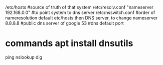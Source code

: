 
/etc/hosts                                   #source of truth of that system
/etc/resolv.conf "nameserver 192.168.0.0"    #to point system to dns server
/etc/nsswitch.conf                     #order of nameresolution default etc/hosts then DNS server, to change
nameserver 8.8.8.8   #public dns server of google
53 #dns default port

# commands apt install dnsutils
ping
nslookup
dig